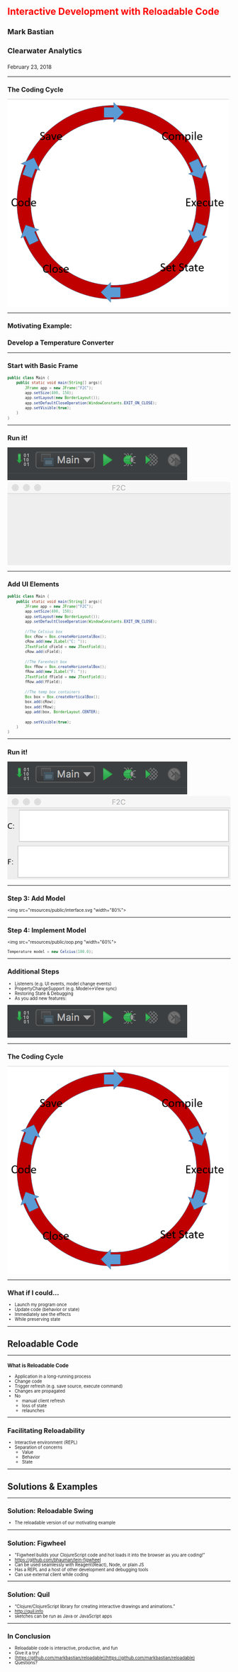 ## <span style="color:red">Interactive Development with Reloadable Code</span>
### Mark Bastian
### Clearwater Analytics
<p><small>February 23, 2018<small>

----

## The Coding Cycle
<img src="resources/public/codecycle.png" width="500">

---

## Motivating Example:
## Develop a Temperature Converter

----

## Start with Basic Frame

```java
public class Main {
    public static void main(String[] args){
        JFrame app = new JFrame("F2C");
        app.setSize(400, 150);
        app.setLayout(new BorderLayout());
        app.setDefaultCloseOperation(WindowConstants.EXIT_ON_CLOSE);
        app.setVisible(true);
    }
}
```

----

## Run it!
<img src="resources/public/run.png">
<img src="resources/public/empty.png" class="fragment">

----

## Add UI Elements

```java
public class Main {
    public static void main(String[] args){
        JFrame app = new JFrame("F2C");
        app.setSize(400, 150);
        app.setLayout(new BorderLayout());
        app.setDefaultCloseOperation(WindowConstants.EXIT_ON_CLOSE);

        //The Celsius box
        Box cRow = Box.createHorizontalBox();
        cRow.add(new JLabel("C: "));
        JTextField cField = new JTextField();
        cRow.add(cField);

        //The Farenheit box
        Box fRow = Box.createHorizontalBox();
        fRow.add(new JLabel("F: "));
        JTextField fField = new JTextField();
        fRow.add(fField);

        //The temp box containers
        Box box = Box.createVerticalBox();
        box.add(cRow);
        box.add(fRow);
        app.add(box, BorderLayout.CENTER);

        app.setVisible(true);
    }
}
```

----

## Run it!
<img src="resources/public/run.png">
<img src="resources/public/f2c.png" class="fragment">

----

## Step 3: Add Model
<img src="resources/public/interface.svg "width="80%">

----

## Step 4: Implement Model
<img src="resources/public/oop.png "width="60%">
```java
Temperature model = new Celcius(100.0);
```

----

## Additional Steps
* Listeners (e.g. UI events, model change events)
* PropertyChangeSupport (e.g. Model<->View sync)
* Restoring State & Debugging
* As you add new features:

<img class="fragment" src="resources/public/run.png">

----

## The Coding Cycle
<img src="resources/public/codecycle.png" width="500">

----

## What if I could...
* Launch my program once
* Update code (behavior or state)
* Immediately see the effects
* While preserving state

---

# Reloadable Code

----

### What is Reloadable Code
* Application in a long-running process
* Change code
* Trigger refresh (e.g. save source, execute command)
* Changes are propagated
* No
   * manual client refresh
   * loss of state
   * relaunches

----

## Facilitating Reloadability
* Interactive environment (REPL)
* Separation of concerns
  * Value
  * Behavior
  * State

---

# Solutions & Examples

----

## Solution: Reloadable Swing
* The reloadable version of our motivating example

----

## Solution: Figwheel
* "Figwheel builds your ClojureScript code and hot loads it into the browser as you are coding!"
* https://github.com/bhauman/lein-figwheel
* Can be used seamlessly with Reagent(React), Node, or plain JS
* Has a REPL and a host of other development and debugging tools
* Can use external client while coding

----

## Solution: Quil
* “Clojure/ClojureScript library for creating interactive drawings and animations.” 
* http://quil.info
* sketches can be run as Java or JavaScript apps

---

## In Conclusion
* Reloadable code is interactive, productive, and fun
* Give it a try!
* [https://github.com/markbastian/reloadable](https://github.com/markbastian/reloadable)
* Questions?
